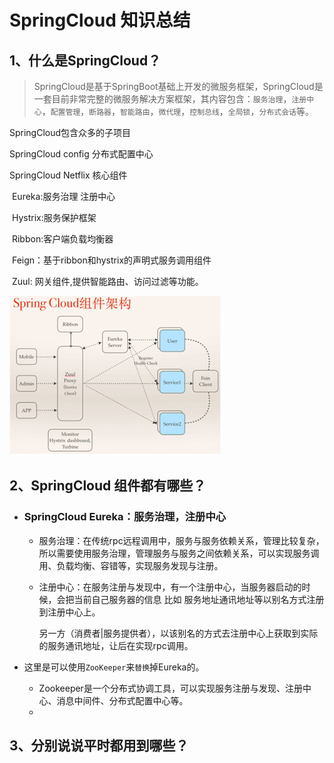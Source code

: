 # SpringCloud 知识总结

## 1、什么是SpringCloud？

> SpringCloud是基于SpringBoot基础上开发的微服务框架，SpringCloud是一套目前非常完整的微服务解决方案框架，其内容包含：`服务治理`，`注册中心`，`配置管理`，`断路器`，`智能路由`，`微代理`，`控制总线`，`全局锁`，`分布式会话`等。

SpringCloud包含众多的子项目

SpringCloud config 分布式配置中心

SpringCloud Netflix 核心组件

​                      Eureka:服务治理 注册中心

​                      Hystrix:服务保护框架

​                      Ribbon:客户端负载均衡器

​                      Feign：基于ribbon和hystrix的声明式服务调用组件

​                      Zuul: 网关组件,提供智能路由、访问过滤等功能。

![image-20221210230517871](image-20221210230517871.png)



## 2、SpringCloud 组件都有哪些？

- ### SpringCloud Eureka：服务治理，注册中心  

  - 服务治理：在传统rpc远程调用中，服务与服务依赖关系，管理比较复杂，所以需要使用服务治理，管理服务与服务之间依赖关系，可以实现服务调用、负载均衡、容错等，实现服务发现与注册。

  - 注册中心：在服务注册与发现中，有一个注册中心，当服务器启动的时候，会把当前自己服务器的信息 比如 服务地址通讯地址等以别名方式注册到注册中心上。

     另一方（消费者|服务提供者），以该别名的方式去注册中心上获取到实际的服务通讯地址，让后在实现rpc调用。

- 这里是可以使用`ZooKeeper`来`替换`掉Eureka的。

  - Zookeeper是一个分布式协调工具，可以实现服务注册与发现、注册中心、消息中间件、分布式配置中心等。
  - 

## 3、分别说说平时都用到哪些？

